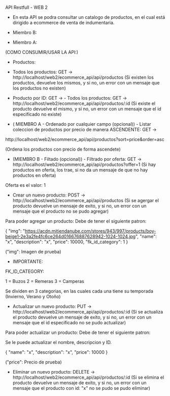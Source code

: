 API Restfull - WEB 2

- En esta API se podra consultar un catalogo de productos, en el cual está dirigido a ecommerce de venta de indumentaria. 

- Miembro B:
- Miembro A: 

(COMO CONSUMIR/USAR LA API:)

- Productos:

- Todos los productos: GET -> http://localhost/web2/ecommerce_api/api/productos
(Si existen los productos, devuelve los mismos, y si no, un error con un mensaje que los productos no existen)

- Producto por ID: GET -> - Todos los productos: GET -> http://localhost/web2/ecommerce_api/api/productos/:id 
(Si existe el producto devuelve el mismo, y si no, un error con un mensaje que el id especificado no existe)

- ( MIEMBRO A - Ordenado por cualquier campo (opcional)) - Listar coleccion de productos por precio de manera ASCENDENTE: GET -> 

http://localhost/web2/ecommerce_api/api/productos?sort=price&order=asc

(Ordena los productos con precio de forma ascendete)

- (MIEMBRO B - Filtado (opcional)) - Filtrado por oferta: GET -> http://localhost/web2/ecommerce_api/api/productos?offer=1
(Si hay productos en oferta, los trae, si no da un mensaje de que no hay productos en oferta)

Oferta es el valor: 1 

- Crear un nuevo producto: POST -> http://localhost/web2/ecommerce_api/api/productos
(Si se agergar el producto devuelve un mensaje de exito, y si no, un error con un mensaje que el producto no se pudo agregar)

Para poder agregar un producto: Debe de tener el siguiente patron: 

{
"img": "https://acdn.mitiendanube.com/stores/943/997/products/boy-beige1-2e3a2fe4fc6ce264d016676887628942-1024-1024.jpg", 
"name": "x",
"description": "x",
"price": 10000,
"fk_id_category": 1
}

("img": Imagen de prueba)

- IMPORTANTE:

FK_ID_CATEGORY: 

1 = Buzos
2 = Remeras
3 = Camperas

Se dividen en 3 categorias, en las cuales cada una tiene su temporada (Invierno, Verano y Otoño) 

- Actualizar un nuevo producto: PUT -> http://localhost/web2/ecommerce_api/api/productos/:id
(Si se actualiza el producto devuelve un mensaje de exito, y si no, un error con un mensaje que el id especificado no se pudo actualizar)

Para poder actualizar un producto: Debe de tener el siguiente patron: 

Se le puede actualizar el nombre, descripcion y ID.

{
"name": "x",
"description": "x",
"price": 10000
}

("price": Precio de prueba)

- Eliminar un nuevo producto: DELETE -> http://localhost/web2/ecommerce_api/api/productos/:id
(Si se elimina el producto devuelve un mensaje de exito, y si no, un error con un mensaje que el producto con id: "x" no se pudo se pudo eliminar)


